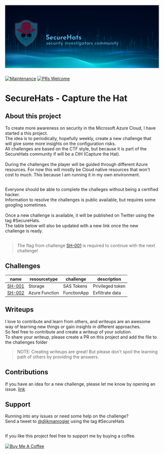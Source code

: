 ![logo](./media/sh-banners.png)
=========
[![Maintenance](https://img.shields.io/maintenance/yes/2022.svg?style=flat-square)]()
[![PRs Welcome](https://img.shields.io/badge/PRs-welcome-brightgreen.svg?style=flat-square)](http://makeapullrequest.com)

# SecureHats - Capture the Hat

## About this project

To create more awareness on security in the Microsoft Azure Cloud, I have started a this project. <br />
The idea is to periodically, hopefully weekly, create a new challenge that will give some more insights on the configuration risks. <br />
All challenges are based on the CTF style, but because it is part of the SecureHats community if will be a CtH (Capture the Hat). <br /><br />
During the challenges the player will be guided through different Azure resources. For now this will mostly be Cloud native resources that won't cost to much. This because I am running it in my own environment.

<br />
Everyone should be able to complete the challeges without being a certified hacker. <br />
Information to resolve the challenges is public available, but requires some googling sometimes.<br />
<br />
Once a new challenge is available, it will be published on Twitter using the tag #SecureHats.<br />
The table below will also be updated with a new link once the new challenge is ready.<br />
<br />

> The flag from challenge [SH-001](challenges/SH-001/readme.md) is required to continue with the next challenge! 

## Challenges

| name | resourcetype | challenge | description |
| - | - | - | - |
| [SH-001](challenges/SH-001/readme.md) | Storage | SAS Tokens | Privileged token |
| [SH-002](challenges/SH-002/readme.md)   | Azure Function | FunctionApp | Exfiltrate data |

## Writeups

I love to contribute and learn from others, and writeups are an awesome way of learning new things or gain insights in different approaches.<br />
So feel free to contribute and create a writeup of your solution.<br />
To share your writeup, please create a PR on this project and add the file to the challenges folder

> NOTE: Creating writeups are great! But please don't spoil the learning path of others by providing the answers. 

## Contributions

If you have an idea for a new challenge, please let me know by opening an issue. [link](https://github.com/SecureHats/secure-hacks/issues/new)

## Support

Running into any issues or need some help on the challenge?<br />Send a tweet to [@dijkmanrogier](https://twitter.com/dijkmanrogier) using the tag #SecureHats

<br />
If you like this project feel free to support me by buying a coffee.<br /><br />
<a href="https://www.buymeacoffee.com/DijkmanRogier" target="_blank"><img src="https://cdn.buymeacoffee.com/buttons/v2/default-yellow.png" alt="Buy Me A Coffee" style="height: 60px !important;width: 217px !important;" ></a>
